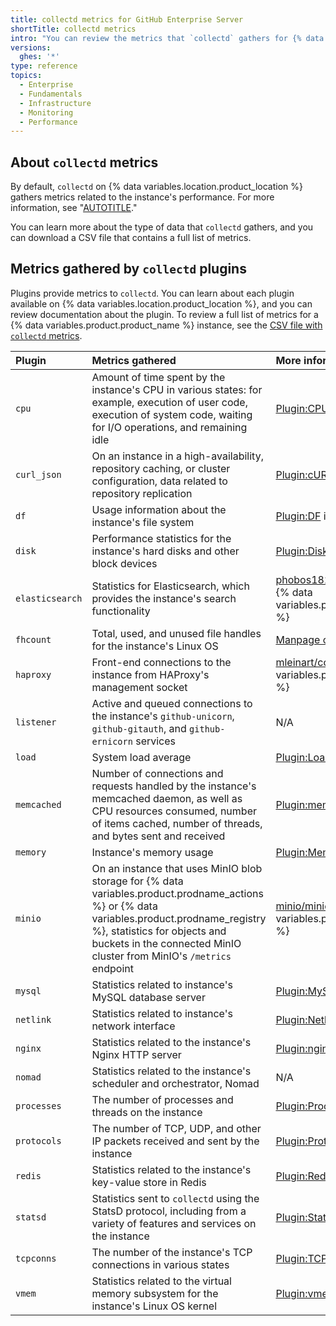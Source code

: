 ```yaml
---
title: collectd metrics for GitHub Enterprise Server
shortTitle: collectd metrics
intro: "You can review the metrics that `collectd` gathers for {% data variables.location.product_location %}."
versions:
  ghes: '*'
type: reference
topics:
  - Enterprise
  - Fundamentals
  - Infrastructure
  - Monitoring
  - Performance
---
```


## About `collectd` metrics

By default, `collectd` on {% data variables.location.product_location %} gathers metrics related to the instance's performance. For more information, see "[AUTOTITLE](/admin/monitoring-managing-and-updating-your-instance/monitoring-your-instance/configuring-collectd-for-your-instance)."

You can learn more about the type of data that `collectd` gathers, and you can download a CSV file that contains a full list of metrics.

## Metrics gathered by `collectd` plugins

Plugins provide metrics to `collectd`. You can learn about each plugin available on {% data variables.location.product_location %}, and you can review documentation about the plugin. To review a full list of metrics for a {% data variables.product.product_name %} instance, see the [CSV file with `collectd` metrics](/assets/ghes-collectd-metrics.csv).

| Plugin | Metrics gathered | More information |
| :- | :- | :- |
| `cpu` | Amount of time spent by the instance's CPU in various states: for example, execution of user code, execution of system code, waiting for I/O operations, and remaining idle | [Plugin:CPU](https://collectd.org/wiki/index.php/Plugin:CPU) in the `collectd` wiki |
| `curl_json` | On an instance in a high-availability, repository caching, or cluster configuration, data related to repository replication | [Plugin:cURL-JSON](https://collectd.org/wiki/index.php/Plugin:cURL-JSON) in the `collectd` wiki |
| `df` | Usage information about the instance's file system | [Plugin:DF](https://collectd.org/wiki/index.php/Plugin:DF) in the `collectd` wiki |
| `disk` | Performance statistics for the instance's hard disks and other block devices | [Plugin:Disk](https://collectd.org/wiki/index.php/Plugin:Disk) in the `collectd` wiki |
| `elasticsearch` | Statistics for Elasticsearch, which provides the instance's search functionality | [phobos182/collectd-elasticsearch](https://github.com/phobos182/collectd-elasticsearch/) repository on {% data variables.product.prodname_dotcom_the_website %} |
| `fhcount` | Total, used, and unused file handles for the instance's Linux OS | [Manpage collectd.conf(5)](https://www.collectd.org/documentation/manpages/collectd.conf.html#plugin-fhcount) in the `collectd` wiki |
| `haproxy` | Front-end connections to the instance from HAProxy's management socket | [mleinart/collectd-haproxy](https://github.com/mleinart/collectd-haproxy) repository on {% data variables.product.prodname_dotcom_the_website %} |
| `listener` | Active and queued connections to the instance's `github-unicorn`, `github-gitauth`, and `github-ernicorn` services | N/A |
| `load` | System load average | [Plugin:Load](https://collectd.org/wiki/index.php/Plugin:Load) in the `collectd` wiki |
| `memcached` | Number of connections and requests handled by the instance's memcached daemon, as well as CPU resources consumed, number of items cached, number of threads, and bytes sent and received | [Plugin:memcached](https://collectd.org/wiki/index.php/Plugin:memcached) in the `collectd` wiki |
| `memory` | Instance's memory usage | [Plugin:Memory](https://collectd.org/wiki/index.php/Plugin:Memory) in the `collectd` wiki |
| `minio` | On an instance that uses MinIO blob storage for {% data variables.product.prodname_actions %} or {% data variables.product.prodname_registry %}, statistics for objects and buckets in the connected MinIO cluster from MinIO's `/metrics` endpoint | [minio/minio](https://github.com/minio/minio/blob/master/docs/metrics/prometheus/list.md) repository on {% data variables.product.prodname_dotcom_the_website %} |
| `mysql` | Statistics related to instance's MySQL database server | [Plugin:MySQL](https://collectd.org/wiki/index.php/Plugin:MySQL) in the `collectd` wiki |
| `netlink` | Statistics related to instance's network interface | [Plugin:Netlink](https://collectd.org/wiki/index.php/Plugin:Netlink) in the `collectd` wiki |
| `nginx` | Statistics related to the instance's Nginx HTTP server | [Plugin:nginx](https://collectd.org/wiki/index.php/Plugin:nginx) in the `collectd` wiki |
| `nomad` | Statistics related to the instance's scheduler and orchestrator, Nomad | N/A |
| `processes` | The number of processes and threads on the instance | [Plugin:Processes](https://collectd.org/wiki/index.php/Plugin:Processes) in the `collectd` wiki |
| `protocols` | The number of TCP, UDP, and other IP packets received and sent by the instance | [Plugin:Protocols](https://collectd.org/wiki/index.php/Plugin:Protocols) in the `collectd` wiki |
| `redis` | Statistics related to the instance's key-value store in Redis | [Plugin:Redis](https://collectd.org/wiki/index.php/Plugin:Redis) in the `collectd` wiki |
| `statsd` | Statistics sent to `collectd` using the StatsD protocol, including from a variety of features and services on the instance | [Plugin:StatsD](https://collectd.org/wiki/index.php/Plugin:StatsD) in the `collectd` wiki |
| `tcpconns` | The number of the instance's TCP connections in various states | [Plugin:TCPConns](https://collectd.org/wiki/index.php/Plugin:TCPConns) in the `collectd` wiki |
| `vmem` | Statistics related to the virtual memory subsystem for the instance's Linux OS kernel | [Plugin:vmem](https://collectd.org/wiki/index.php/Plugin:vmem) in the `collectd` wiki |
